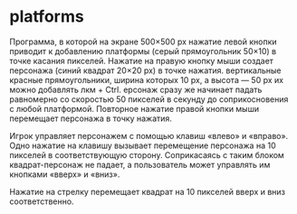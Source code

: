 # platforms
Программа, в которой на экране 500×500 px нажатие левой кнопки приводит к добавлению платформы (серый прямоугольник 50×10) в точке касания пикселей.  Нажатие на правую кнопку мыши создает персонажа (синий квадрат 20×20 px) в точке нажатия. вертикальные красные прямоугольники, ширина которых 10 px, а высота — 50 px их можно добавлять лкм + Ctrl.
ерсонаж сразу же начинает падать равномерно со скоростью 50 пикселей в секунду до соприкосновения с любой платформой. Повторное нажатие правой кнопки мыши перемещает персонажа в точку нажатия.

Игрок управляет персонажем с помощью клавиш «влево» и «вправо». Одно нажатие на клавишу вызывает перемещение персонажа на 10 пикселей в соответствующую сторону.
Соприкасаясь с таким блоком квадрат-персонаж не падает, а пользователь может управлять им кнопками «вверх» и «вниз».

Нажатие на стрелку перемещает квадрат на 10 пикселей вверх и вниз соответственно. 
